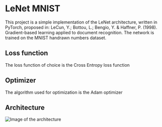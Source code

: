 # LeNet MNIST

This project is a simple implementation of the LeNet architecture, written in PyTorch, proposed in: LeCun, Y.; Bottou, L.; Bengio, Y. & Haffner, P. (1998). Gradient-based learning applied to document recognition. The network is trained on the MNIST handrawn numbers dataset.

## Loss function

The loss function of choice is the Cross Entropy loss function

## Optimizer

The algorithm used for optimization is the Adam optimizer

## Architecture

![Image of the architecture](https://en.wikipedia.org/wiki/LeNet#/media/File:Comparison_image_neural_networks.svg)
